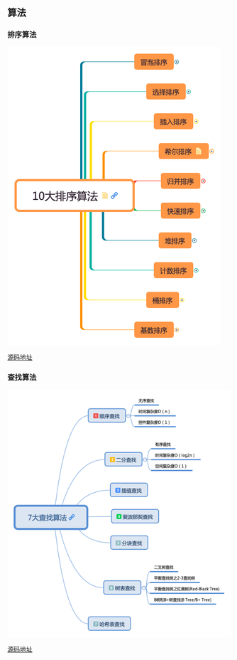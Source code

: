 ## 算法

### 排序算法

![](https://github.com/BrooksWon/Blogs/blob/master/algorithm/10%E5%A4%A7%E6%8E%92%E5%BA%8F%E7%AE%97%E6%B3%95/10%E5%A4%A7%E6%8E%92%E5%BA%8F%E7%AE%97%E6%B3%95.png)

[源码地址]([https://github.com/BrooksWon/Blogs/tree/master/algorithm/10大排序算法])

### 查找算法

![](https://github.com/BrooksWon/Blogs/blob/master/algorithm/%E4%B8%83%E5%A4%A7%E6%9F%A5%E6%89%BE%E7%AE%97%E6%B3%95/7%E5%A4%A7%E6%9F%A5%E6%89%BE%E7%AE%97%E6%B3%95.png)

[源码地址]([https://github.com/BrooksWon/Blogs/tree/master/algorithm/%E4%B8%83%E5%A4%A7%E6%9F%A5%E6%89%BE%E7%AE%97%E6%B3%95])

